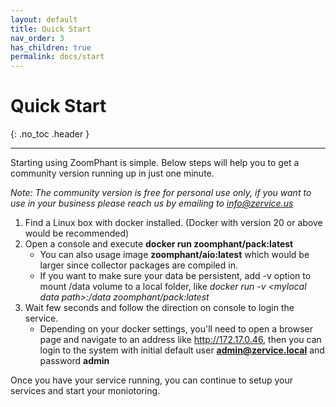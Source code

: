 ```yaml
---
layout: default
title: Quick Start
nav_order: 3
has_children: true
permalink: docs/start
---
```


# Quick Start
{: .no_toc .header }

----
Starting using ZoomPhant is simple. Below steps will help you to get a community version running up in just one minute.

*Note: The community version is free for personal use only, if you want to use in your business please reach us by emailing to [info@zervice.us](mailto:info@zervice.us)*

1. Find a Linux box with docker installed. (Docker with version 20 or above would be recommended)
2. Open a console and execute **docker run zoomphant/pack:latest**
    * You can also usage image **zoomphant/aio:latest** which would be larger since collector packages are compiled in.
    * If you want to make sure your data be persistent, add -v option to mount /data volume to a local folder, like *docker run -v \<mylocal data path\>:/data zoomphant/pack:latest*
3. Wait few seconds and follow the direction on console to login the service.
    * Depending on your docker settings, you'll need to open a browser page and navigate to an address like http://172.17.0.46, then you can login to the system with initial default user **admin@zervice.local** and password **admin**


Once you have your service running, you can continue to setup your services and start your moniotoring.